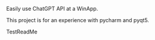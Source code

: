 Easily use ChatGPT API at a WinApp.

This project is for an experience with pycharm and pyqt5.

TestReadMe